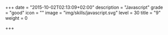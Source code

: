 +++
date = "2015-10-02T02:13:09+02:00"
description = "Javascript"
grade = "good"
icon = ""
image = "img/skills/javascript.svg"
level = 30
title = "9"
weight = 0

+++

